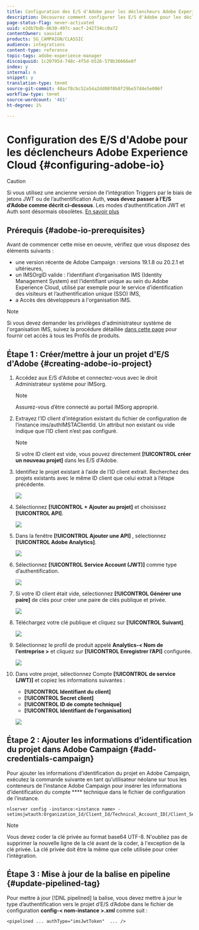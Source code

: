 ```yaml
---
title: Configuration des E/S d'Adobe pour les déclencheurs Adobe Experience Cloud
description: Découvrez comment configurer les E/S d'Adobe pour les déclencheurs Adobe Experience Cloud
page-status-flag: never-activated
uuid: e2db7bdb-8630-497c-aacf-242734cc0a72
contentOwner: sauviat
products: SG_CAMPAIGN/CLASSIC
audience: integrations
content-type: reference
topic-tags: adobe-experience-manager
discoiquuid: 1c20795d-748c-4f5d-b526-579b36666e8f
index: y
internal: n
snippet: y
translation-type: tm+mt
source-git-commit: 48acf8cbc52a54a2dd08f0b8f29be57d4e5e006f
workflow-type: tm+mt
source-wordcount: '461'
ht-degree: 1%

---
```



# Configuration des E/S d&#39;Adobe pour les déclencheurs Adobe Experience Cloud {#configuring-adobe-io}

>[!CAUTION]
>
>Si vous utilisez une ancienne version de l’intégration Triggers par le biais de jetons JWT ou de l’authentification Auth, **vous devez passer à l’E/S d’Adobe comme décrit ci-dessous**. Les modes d’authentification JWT et Auth sont désormais obsolètes. [En savoir plus](https://github.com/AdobeDocs/analytics-1.4-apis)

## Prérequis {#adobe-io-prerequisites}

Avant de commencer cette mise en oeuvre, vérifiez que vous disposez des éléments suivants :

* une version récente de Adobe Campaign : versions 19.1.8 ou 20.2.1 et ultérieures,
* un IMSOrgID valide : l’identifiant d’organisation IMS (Identity Management System) est l’identifiant unique au sein du Adobe Experience Cloud, utilisé par exemple pour le service d’identification des visiteurs et l’authentification unique (SSO) IMS,
* a Accès des développeurs à l&#39;organisation IMS.

>[!NOTE]
>
>Si vous devez demander les privilèges d&#39;administrateur système de l&#39;organisation IMS, suivez la procédure détaillée [dans cette page](https://helpx.adobe.com/ca/enterprise/admin-guide.html/ca/enterprise/using/manage-developers.ug.html) pour fournir cet accès à tous les Profils de produits.


## Étape 1 : Créer/mettre à jour un projet d&#39;E/S d&#39;Adobe {#creating-adobe-io-project}

1. Accédez aux E/S d&#39;Adobe et connectez-vous avec le droit Administrateur système pour IMSorg.

   >[!NOTE]
   >
   > Assurez-vous d’être connecté au portail IMSorg approprié.

1. Extrayez l’ID client d’intégration existant du fichier de configuration de l’instance ims/authIMSTAClientId. Un attribut non existant ou vide indique que l’ID client n’est pas configuré.

   >[!NOTE]
   >
   >Si votre ID client est vide, vous pouvez directement **[!UICONTROL créer un nouveau projet]** dans les E/S d&#39;Adobe.

1. Identifiez le projet existant à l’aide de l’ID client extrait. Recherchez des projets existants avec le même ID client que celui extrait à l’étape précédente.

   ![](assets/adobe_io_8.png)

1. Sélectionnez **[!UICONTROL + Ajouter au projet]** et choisissez **[!UICONTROL API]**.

   ![](assets/adobe_io_1.png)

1. Dans la fenêtre **[!UICONTROL Ajouter une API]** , sélectionnez **[!UICONTROL Adobe Analytics]**.

   ![](assets/adobe_io_2.png)

1. Sélectionnez **[!UICONTROL Service Account (JWT)]** comme type d’authentification.

   ![](assets/adobe_io_3.png)

1. Si votre ID client était vide, sélectionnez **[!UICONTROL Générer une paire]** de clés pour créer une paire de clés publique et privée.

   ![](assets/adobe_io_4.png)

1. Téléchargez votre clé publique et cliquez sur **[!UICONTROL Suivant]**.

   ![](assets/adobe_io_5.png)

1. Sélectionnez le profil de produit appelé **Analytics-&lt; Nom de l’entreprise >** et cliquez sur **[!UICONTROL Enregistrer l’API]** configurée.

   ![](assets/adobe_io_6.png)

1. Dans votre projet, sélectionnez Compte **[!UICONTROL de service (JWT)]** et copiez les informations suivantes :
   * **[!UICONTROL Identifiant du client]**
   * **[!UICONTROL Secret client]**
   * **[!UICONTROL ID de compte technique]**
   * **[!UICONTROL Identifiant de l&#39;organisation]**

   ![](assets/adobe_io_7.png)

## Étape 2 : Ajouter les informations d’identification du projet dans Adobe Campaign {#add-credentials-campaign}

Pour ajouter les informations d’identification du projet en Adobe Campaign, exécutez la commande suivante en tant qu’utilisateur néolane sur tous les conteneurs de l’instance Adobe Campaign pour insérer les informations d’identification du compte **** technique dans le fichier de configuration de l’instance.

```
nlserver config -instance:<instance name> -setimsjwtauth:Organization_Id/Client_Id/Technical_Account_ID[/Client_Secret[/Base64_encoded_Private_Key]]
```

>[!NOTE]
>
>Vous devez coder la clé privée au format base64 UTF-8. N&#39;oubliez pas de supprimer la nouvelle ligne de la clé avant de la coder, à l&#39;exception de la clé privée. La clé privée doit être la même que celle utilisée pour créer l’intégration.

## Étape 3 : Mise à jour de la balise en pipeline {#update-pipelined-tag}

Pour mettre à jour [!DNL pipelined] la balise, vous devez mettre à jour le type d’authentification vers le projet d’E/S d’Adobe dans le fichier de configuration **config-&lt; nom-instance >.xml** comme suit :

```
<pipelined ... authType="imsJwtToken"  ... />
```
